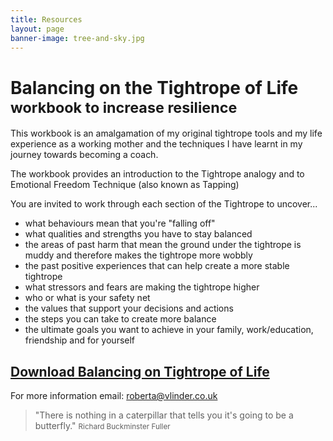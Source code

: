 ```yaml
---
title: Resources
layout: page
banner-image: tree-and-sky.jpg
---
```


# Balancing on the Tightrope of Life <small>workbook to increase resilience</small>

This workbook is an amalgamation of my original tightrope tools and my life experience as a working mother and the techniques I have learnt in my journey towards becoming a coach. 

The workbook provides an introduction to the Tightrope analogy and to Emotional Freedom Technique (also known as Tapping) 

You are invited to work through each section of the Tightrope to uncover...
- what behaviours mean that you're "falling off"
- what qualities and strengths you have to stay balanced
- the areas of past harm that mean the ground under the tightrope is muddy and therefore makes the tightrope more wobbly
- the past positive experiences that can help create a more stable tightrope
- what stressors and fears are making the tightrope higher
- who or what is your safety net
- the values that support your decisions and actions
- the steps you can take to create more balance
- the ultimate goals you want to achieve in your family, work/education, friendship and for yourself

## [Download Balancing on Tightrope of Life]

For more information email: [roberta@vlinder.co.uk](mailto:info@vlinder.co.uk)

[download balancing on tightrope of life]: /downloads/balancinglife.pdf

> "There is nothing in a caterpillar that tells you it's going to be a butterfly."
> <small>Richard Buckminster Fuller</small>
